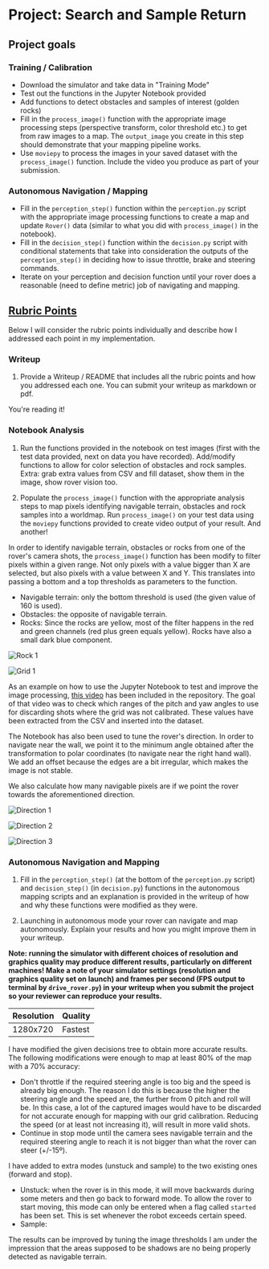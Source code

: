 # Project: Search and Sample Return
## Project goals
### Training / Calibration
* Download the simulator and take data in "Training Mode"
* Test out the functions in the Jupyter Notebook provided
* Add functions to detect obstacles and samples of interest (golden rocks)
* Fill in the `process_image()` function with the appropriate image processing steps (perspective transform, color threshold etc.) to get from raw images to a map.  The `output_image` you create in this step should demonstrate that your mapping pipeline works.
* Use `moviepy` to process the images in your saved dataset with the `process_image()` function.  Include the video you produce as part of your submission.

### Autonomous Navigation / Mapping
* Fill in the `perception_step()` function within the `perception.py` script with the appropriate image processing functions to create a map and update `Rover()` data (similar to what you did with `process_image()` in the notebook).
* Fill in the `decision_step()` function within the `decision.py` script with conditional statements that take into consideration the outputs of the `perception_step()` in deciding how to issue throttle, brake and steering commands.
* Iterate on your perception and decision function until your rover does a reasonable (need to define metric) job of navigating and mapping.  

[//]: # (Image References)

[rock1_processed]: ./misc/example_rock1_processed.png
[grid1_processed]: ./misc/example_grid1_processed.png
[rover_dir1]: ./misc/rover_direction1.png
[rover_dir2]: ./misc/rover_direction2.png
[rover_dir3]: ./misc/rover_direction3.png

## [Rubric Points](https://review.udacity.com/#!/rubrics/916/view)
Below I will consider the rubric points individually and describe how I addressed each point in my implementation.  
### Writeup

1. Provide a Writeup / README that includes all the rubric points and how you addressed each one.  You can submit your writeup as markdown or pdf.

You're reading it!

### Notebook Analysis
1. Run the functions provided in the notebook on test images (first with the test data provided, next on data you have recorded). Add/modify functions to allow for color selection of obstacles and rock samples.
Extra: grab extra values from CSV and fill dataset, show them in the image, show rover vision too.

2. Populate the `process_image()` function with the appropriate analysis steps to map pixels identifying navigable terrain, obstacles and rock samples into a worldmap.  Run `process_image()` on your test data using the `moviepy` functions provided to create video output of your result.
And another!


In order to identify navigable terrain, obstacles or rocks from one of the rover's camera shots, the `process_image()` function has been modify to filter pixels within a given range. Not only pixels with a value bigger than X are selected, but also pixels with a value between X and Y. This translates into passing a bottom and a top thresholds as parameters to the function.

* Navigable terrain: only the bottom threshold is used (the given value of 160 is used).
* Obstacles: the opposite of navigable terrain.
* Rocks: Since the rocks are yellow, most of the filter happens in the red and green channels (red plus green equals yellow). Rocks have also a small dark blue component.

![Rock 1][rock1_processed]

![Grid 1][grid1_processed]

As an example on how to use the Jupyter Notebook to test and improve the image processing, [this video](./misc/test_pitch_yaw_selection.mp4) has been included in the repository. The goal of that video was to check which ranges of the pitch and yaw angles to use for discarding shots where the grid was not calibrated. These values have been extracted from the CSV and inserted into the dataset.

The Notebook has also been used to tune the rover's direction. In order to navigate near the wall, we point it to the minimum angle obtained after the transformation to polar coordinates (to navigate near the right hand wall). We add an offset because the edges are a bit irregular, which makes the image is not stable.

We also calculate how many navigable pixels are if we point the rover towards the aforementioned direction.

![Direction 1][rover_dir1]

![Direction 2][rover_dir2]

![Direction 3][rover_dir3]

### Autonomous Navigation and Mapping

1. Fill in the `perception_step()` (at the bottom of the `perception.py` script) and `decision_step()` (in `decision.py`) functions in the autonomous mapping scripts and an explanation is provided in the writeup of how and why these functions were modified as they were.

2. Launching in autonomous mode your rover can navigate and map autonomously.  Explain your results and how you might improve them in your writeup.  

**Note: running the simulator with different choices of resolution and graphics quality may produce different results, particularly on different machines!  Make a note of your simulator settings (resolution and graphics quality set on launch) and frames per second (FPS output to terminal by `drive_rover.py`) in your writeup when you submit the project so your reviewer can reproduce your results.**

| Resolution |  Quality  |
|------------|-----------|
|  1280x720  |  Fastest  |

I have modified the given decisions tree to obtain more accurate results. The following modifications were enough to map at least 80% of the map with a 70% accuracy:
* Don't throttle if the required steering angle is too big and the speed is already big enough. The reason I do this is because the higher the steering angle and the speed are, the further from 0 pitch and roll will be. In this case, a lot of the captured images would have to be discarded for not accurate enough for mapping with our grid calibration. Reducing the speed (or at least not increasing it), will result in more valid shots.
* Continue in stop mode until the camera sees navigable terrain and the required steering angle to reach it is not bigger than what the rover can steer (+/-15º).

I have added to extra modes (unstuck and sample) to the two existing ones (forward and stop).
* Unstuck: when the rover is in this mode, it will move backwards during some meters and then go back to forward mode. To allow the rover to start moving, this mode can only be entered when a flag called `started` has been set. This is set whenever the robot exceeds certain speed.
* Sample:

The results can be improved by tuning the image thresholds
I am under the impression that the areas supposed to be shadows are no being properly detected as navigable terrain.
